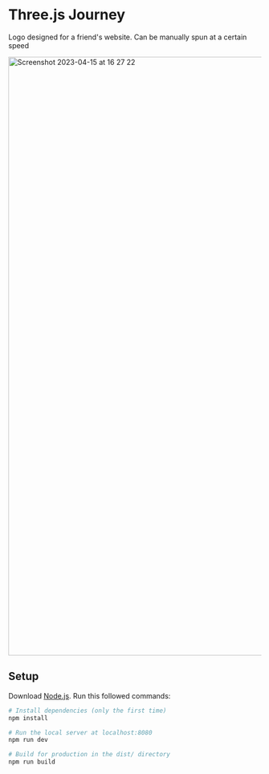 # Three.js Journey

Logo designed for a friend's website. Can be manually spun at a certain speed

<img width="1193" alt="Screenshot 2023-04-15 at 16 27 22" src="https://user-images.githubusercontent.com/109336882/232230530-984f5639-e500-4592-8bb6-c8b0945e120f.png">


## Setup
Download [Node.js](https://nodejs.org/en/download/).
Run this followed commands:

``` bash
# Install dependencies (only the first time)
npm install

# Run the local server at localhost:8080
npm run dev

# Build for production in the dist/ directory
npm run build
```
